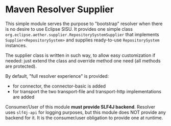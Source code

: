 <!---
 Licensed to the Apache Software Foundation (ASF) under one or more
 contributor license agreements.  See the NOTICE file distributed with
 this work for additional information regarding copyright ownership.
 The ASF licenses this file to You under the Apache License, Version 2.0
 (the "License"); you may not use this file except in compliance with
 the License.  You may obtain a copy of the License at

      http://www.apache.org/licenses/LICENSE-2.0

 Unless required by applicable law or agreed to in writing, software
 distributed under the License is distributed on an "AS IS" BASIS,
 WITHOUT WARRANTIES OR CONDITIONS OF ANY KIND, either express or implied.
 See the License for the specific language governing permissions and
 limitations under the License.
-->
# Maven Resolver Supplier

This simple module serves the purpose to "bootstrap" resolver when there is no desire to use Eclipse SISU. It provides
one simple class `org.eclipse.aether.supplier.RepositorySystemSupplier` that implements `Supplier<RepositorySystem>`
and supplies ready-to-use `RepositorySystem` instances.

The supplier class is written in such way, to allow easy customization if needed: just extend the class and override
method one need (all methods are protected).

By default, "full resolver experience" is provided:
* for connector, the connector-basic is added
* for transport the two transport-file and transport-http implementations are added

Consumer/User of this module **must provide SLF4J backend**. Resolver uses `slf4j-api` for logging purposes, but this 
module does NOT provide any backend for it. It is the consumer/user obligation to provide one at runtime.
